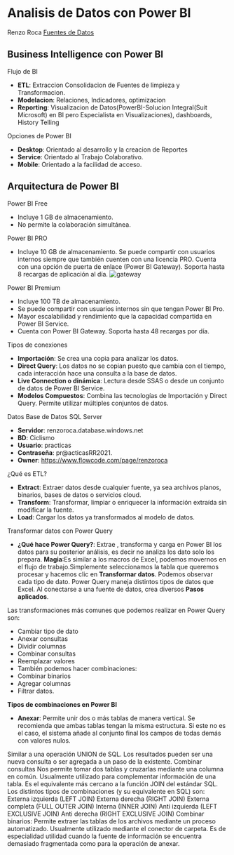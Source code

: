 # Analisis de Datos con Power BI
Renzo Roca [Fuentes de Datos](https://drive.google.com/drive/folders/1Fj0pAHTaFrQpIub3yEQ_4-aZDFAiV6Jt)

## Business Intelligence con Power BI
Flujo de BI 
  - **ETL**: Extraccion Consolidacion de Fuentes de limpieza y Transformacion.
  - **Modelacion**: Relaciones, Indicadores, optimizacion
  - **Reporting**: Visualizacion de Datos(PowerBI-Solucion Integral(Suit Microsoft) en BI pero Especialista en Visualizaciones), dashboards, History Telling

Opciones de Power BI
- **Desktop**: Orientado al desarrollo y la creacion de Reportes
- **Service**: Orientado al Trabajo Colaborativo.
- **Mobile**: Orientado a la facilidad de acceso.

## Arquitectura de Power BI

Power BI Free
  - Incluye 1 GB de almacenamiento.
  - No permite la colaboración simultánea.

Power BI PRO
  - Incluye 10 GB de almacenamiento.
Se puede compartir con usuarios internos siempre que también cuenten con una licencia PRO. 
Cuenta con una opción de puerta de enlace (Power BI Gateway). Soporta hasta 8 recargas de aplicación al día.
![gateway](https://user-images.githubusercontent.com/60556632/177362781-c8011f06-4820-48b0-9af2-e45c71a4fd34.png)


Power BI Premium
  - Incluye 100 TB de almacenamiento.
  - Se puede compartir con usuarios internos sin que tengan Power BI Pro.
  - Mayor escalabilidad y rendimiento que la capacidad compartida en Power BI Service.
  - Cuenta con Power BI Gateway. Soporta hasta 48 recargas por día.

Tipos de conexiones
  - **Importación**: Se crea una copia para analizar los datos.
  - **Direct Query**: Los datos no se copian puesto que cambia con el tiempo, cada interacción hace una consulta a la base de datos. 
  - **Live Connection o dinámica**: Lectura desde SSAS o desde un conjunto de datos de Power BI Service.
  - **Modelos Compuestos**: Combina las tecnologías de Importación y Direct Query. Permite utilizar múltiples conjuntos de datos.

Datos Base de Datos SQL Server
  - **Servidor**: renzoroca.database.windows.net
  - **BD**: Ciclismo
  - **Usuario**: practicas
  - **Contraseña**: pr@acticasRR2021.
  - **Owner**: https://www.flowcode.com/page/renzoroca
  
¿Qué es ETL?
  - **Extract**: Extraer datos desde cualquier fuente, ya sea archivos planos, binarios, bases de datos o servicios cloud.
  - **Transform**: Transformar, limpiar o enriquecer la información extraída sin modificar la fuente.
  - **Load**: Cargar los datos ya transformados al modelo de datos.

Transformar datos con Power Query

- **¿Qué hace Power Query?**: Extrae , transforma y carga en Power BI los datos para su posterior análisis, es decir no analiza los dato solo los prepara. **Magia**:Es similar a los macros de Excel, podemos movernos en el flujo de trabajo.Simplemente seleccionamos la tabla que queremos procesar y hacemos clic en **Transformar datos**. Podemos observar cada tipo de dato. Power Query maneja distintos tipos de datos que Excel. Al conectarse a una fuente de datos, crea diversos **Pasos aplicados**.

Las transformaciones más comunes que podemos realizar en Power Query son:
  - Cambiar tipo de dato
  - Anexar consultas
  - Dividir columnas
  - Combinar consultas
  - Reemplazar valores
  - También podemos hacer combinaciones:
  - Combinar binarios
  - Agregar columnas
  - Filtrar datos.

**Tipos de combinaciones en Power BI**
- **Anexar**: Permite unir dos o más tablas de manera vertical. Se recomienda que ambas tablas tengan la misma estructura. Si este no es el caso, el sistema añade al conjunto final los campos de todas demás con valores nulos.

Similar a una operación UNION de SQL.
Los resultados pueden ser una nueva consulta o ser agregada a un paso de la existente.
Combinar consultas
Nos permite tomar dos tablas y cruzarlas mediante una columna en común.
Usualmente utilizado para complementar información de una tabla.
Es el equivalente más cercano a la función JOIN del estándar SQL.
Los distintos tipos de combinaciones (y su equivalente en SQL) son:
Externa izquierda (LEFT JOIN)
Externa derecha (RIGHT JOIN)
Externa completa (FULL OUTER JOIN)
Interna (INNER JOIN)
Anti izquierda (LEFT EXCLUSIVE JOIN)
Anti derecha (RIGHT EXCLUSIVE JOIN)
Combinar binarios:
Permite extraer las tablas de los archivos mediante un proceso automatizado.
Usualmente utilizado mediante el conector de carpeta.
Es de especialidad utilidad cuando la fuente de información se encuentra demasiado fragmentada como para la operación de anexar.
